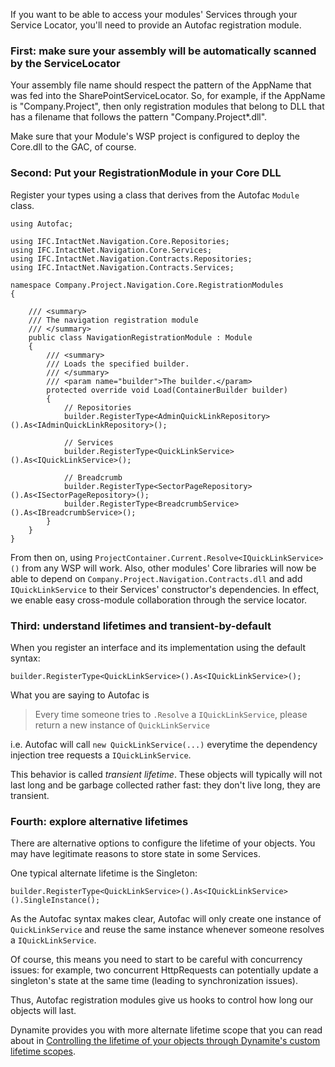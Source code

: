 If you want to be able to access your modules' Services through your Service Locator, you'll need to provide an Autofac registration module.

### First: make sure your assembly will be automatically scanned by the ServiceLocator

Your assembly file name should respect the pattern of the AppName that was fed into the SharePointServiceLocator. So, for example, if the AppName is "Company.Project", then only registration modules that belong to DLL that has a filename that follows the pattern "Company.Project*.dll".

Make sure that your Module's WSP project is configured to deploy the Core.dll to the GAC, of course.

### Second: Put your RegistrationModule in your Core DLL

Register your types using a class that derives from the Autofac ```Module``` class.

```
using Autofac;

using IFC.IntactNet.Navigation.Core.Repositories;
using IFC.IntactNet.Navigation.Core.Services;
using IFC.IntactNet.Navigation.Contracts.Repositories;
using IFC.IntactNet.Navigation.Contracts.Services;

namespace Company.Project.Navigation.Core.RegistrationModules
{

    /// <summary>
    /// The navigation registration module
    /// </summary>
    public class NavigationRegistrationModule : Module
    {
        /// <summary>
        /// Loads the specified builder.
        /// </summary>
        /// <param name="builder">The builder.</param>
        protected override void Load(ContainerBuilder builder)
        {
            // Repositories
            builder.RegisterType<AdminQuickLinkRepository>().As<IAdminQuickLinkRepository>();

            // Services
            builder.RegisterType<QuickLinkService>().As<IQuickLinkService>();

            // Breadcrumb
            builder.RegisterType<SectorPageRepository>().As<ISectorPageRepository>();
            builder.RegisterType<BreadcrumbService>().As<IBreadcrumbService>();
        }
    }
}
```

From then on, using ```ProjectContainer.Current.Resolve<IQuickLinkService>()``` from any WSP will work. Also, other modules' Core libraries will now be able to depend on ```Company.Project.Navigation.Contracts.dll``` and add ```IQuickLinkService``` to their Services' constructor's dependencies. In effect, we enable easy cross-module collaboration through the service locator. 

### Third: understand lifetimes and transient-by-default

When you register an interface and its implementation using the default syntax:

```
builder.RegisterType<QuickLinkService>().As<IQuickLinkService>();
```

What you are saying to Autofac is

> Every time someone tries to ```.Resolve``` a ```IQuickLinkService```, please return a new instance of ```QuickLinkService```

i.e. Autofac will call ```new QuickLinkService(...)``` everytime the dependency injection tree requests a ```IQuickLinkService```.

This behavior is called *transient lifetime*. These objects will typically will not last long and be garbage collected rather fast: they don't live long, they are transient.

### Fourth: explore alternative lifetimes

There are alternative options to configure the lifetime of your objects. You may have legitimate reasons to store state in some Services.

One typical alternate lifetime is the Singleton:

```
builder.RegisterType<QuickLinkService>().As<IQuickLinkService>().SingleInstance();
```

As the Autofac syntax makes clear, Autofac will only create one instance of ```QuickLinkService``` and reuse the same instance whenever someone resolves a ```IQuickLinkService```.

Of course, this means you need to start to be careful with concurrency issues: for example, two concurrent HttpRequests can potentially update a singleton's state at the same time (leading to synchronization issues).

Thus, Autofac registration modules give us hooks to control how long our objects will last.

Dynamite provides you with more alternate lifetime scope that you can read about in [Controlling the lifetime of your objects through Dynamite's custom lifetime scopes](https://github.com/GSoft-SharePoint/Dynamite/wiki/Controlling-the-lifetime-of-your-objects-through-Dynamite's-custom-lifetime-scopes).